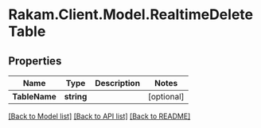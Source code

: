 # Rakam.Client.Model.RealtimeDeleteTable
## Properties

Name | Type | Description | Notes
------------ | ------------- | ------------- | -------------
**TableName** | **string** |  | [optional] 

[[Back to Model list]](../README.md#documentation-for-models) [[Back to API list]](../README.md#documentation-for-api-endpoints) [[Back to README]](../README.md)

